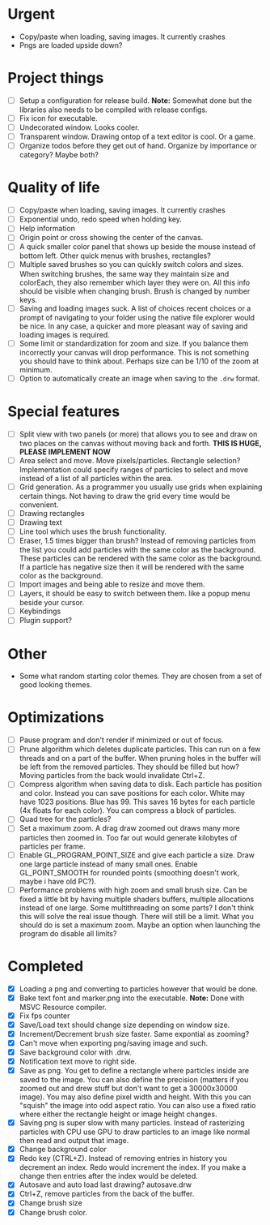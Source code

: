 # Urgent
- Copy/paste when loading, saving images. It currently crashes
- Pngs are loaded upside down?
# Project things
- [ ] Setup a configuration for release build. **Note:** Somewhat done but the libraries also needs to be compiled with release configs.
- [ ] Fix icon for executable.
- [ ] Undecorated window. Looks cooler.
- [ ] Transparent window. Drawing ontop of a text editor is cool. Or a game.
- [ ] Organize todos before they get out of hand. Organize by importance or category? Maybe both?
# Quality of life
- [ ] Copy/paste when loading, saving images. It currently crashes
- [ ] Exponential undo, redo speed when holding key.
- [ ] Help information
- [ ] Origin point or cross showing the center of the canvas.
- [ ] A quick smaller color panel that shows up beside the mouse instead of bottom left. Other quick menus with brushes, rectangles?
- [ ] Multiple saved brushes so you can quickly switch colors and sizes. When switching brushes, the same way they maintain size and colorEach, they also remember which layer they were on. All this info should be visible when changing brush. Brush is changed by number keys.
- [ ] Saving and loading images suck. A list of choices recent choices or a prompt of navigating to your folder using the native file explorer would be nice. In any case, a quicker and more pleasant way of saving and loading images is required.
- [ ] Some limit or standardization for zoom and size. If you balance them incorrectly your canvas will drop performance. This is not something you should have to think about. Perhaps size can be 1/10 of the zoom at minimum.
- [ ] Option to automatically create an image when saving to the `.drw` format.
# Special features
- [ ] Split view with two panels (or more) that allows you to see and draw on two places on the canvas without moving back and forth. **THIS IS HUGE, PLEASE IMPLEMENT NOW**
- [ ] Area select and move. Move pixels/particles. Rectangle selection? Implementation could specify ranges of particles to select and move instead of a list of all particles within the area.
- [ ] Grid generation. As a programmer you usually use grids when explaining certain things. Not having to draw the grid every time would be convenient.
- [ ] Drawing rectangles
- [ ] Drawing text
- [ ] Line tool which uses the brush functionality.
- [ ] Eraser, 1.5 times bigger than brush? Instead of removing particles from the list you could add particles with the same color as the background. These particles can be rendered with the same color as the background. If a particle has negative size then it will be rendered with the same color as the background. 
- [ ] Import images and being able to resize and move them.
- [ ] Layers, it should be easy to switch between them. like a popup menu beside your cursor.
- [ ] Keybindings
- [ ] Plugin support?
# Other
- Some what random starting color themes. They are chosen from a set of good looking themes.
# Optimizations
- [ ] Pause program and don't render if minimized or out of focus.
- [ ] Prune algorithm which deletes duplicate particles. This can run on a few threads and on a part of the buffer. When pruning holes in the buffer will be left from the removed particles. They should be filled but how? Moving particles from the back would invalidate Ctrl+Z.
- [ ] Compress algorithm when saving data to disk. Each particle has position and color. Instead you can save positions for each color. White may have 1023 positions. Blue has 99. This saves 16 bytes for each particle (4x floats for each color). You can compress a block of particles.
- [ ] Quad tree for the particles?
- [ ] Set a maximum zoom. A drag draw zoomed out draws many more particles then zoomed in. Too far out would generate kilobytes of particles per frame.
- [ ] Enable GL_PROGRAM_POINT_SIZE and give each particle a size. Draw one large particle instead of many small ones. Enable GL_POINT_SMOOTH for rounded points (smoothing doesn't work, maybe i have old PC?).
- [ ] Performance problems with high zoom and small brush size. Can be fixed a little bit by having multiple shaders buffers, multiple allocations instead of one large. Some multithreading on some parts? I don't think this will solve the real issue though. There will still be a limit. What you should do is set a maximum zoom. Maybe an option when launching the program do disable all limits?
# Completed
- [x] Loading a png and converting to particles however that would be done.
- [x] Bake text font and marker.png into the executable. **Note:** Done with MSVC Resource compiler.
- [x] Fix fps counter
- [x] Save/Load text should change size depending on window size.
- [x] Increment/Decrement brush size faster. Same expontial as zooming?
- [x] Can't move when exporting png/saving image and such.
- [x] Save background color with .drw.
- [x] Notification text move to right side.
- [x] Save as png. You get to define a rectangle where particles inside are saved to the image. You can also define the precision (matters if you zoomed out and drew stuff but don't want to get a 30000x30000 image). You may also define pixel width and height. With this you can "squish" the image into odd aspect ratio. You can also use a fixed ratio where either the rectangle height or image height changes.
- [x] Saving png is super slow with many particles. Instead of rasterizing particles with CPU use GPU to draw particles to an image like normal then read and output that image.
- [x] Change background color
- [x] Redo key (CTRL+Z). Instead of removing entries in history you decrement an index. Redo would increment the index. If you make a change then entries after the index would be deleted.
- [x] Autosave and auto load last drawing? autosave.drw
- [x] Ctrl+Z, remove particles from the back of the buffer.
- [x] Change brush size
- [x] Change brush color.